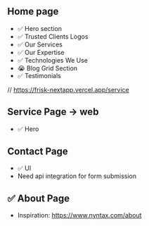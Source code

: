 Home page
-------------------
- ✅ Hero section
- ✅ Trusted Clients Logos
- ✅ Our Services
- ✅ Our Expertise
- ✅ Technologies We Use
- 😭 Blog Grid Section
- ✅ Testimonials

// https://frisk-nextapp.vercel.app/service

Service Page -> web
-------------------
- ✅ Hero


Contact Page
-------------------
- ✅ UI
- Need api integration for form submission

✅ About Page
-------------------
- Inspiration: https://www.nyntax.com/about